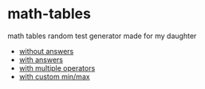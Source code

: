 # math-tables
math tables random test generator made for my daughter

* [without answers](https://jhudson8.github.io/math-tables/index.html)
* [with answers](https://jhudson8.github.io/math-tables/index.html?answers=true)
* [with multiple operators](https://jhudson8.github.io/math-tables/index.html?answers=true&type=+-*/)
* [with custom min/max](https://jhudson8.github.io/math-tables/index.html?answers=true&type=+-*/&min=50&max=200)

